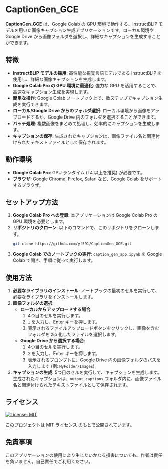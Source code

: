 # CaptionGen_GCE

**CaptionGen_GCE** は、Google Colab の GPU 環境で動作する、InstructBLIP モデルを用いた画像キャプション生成アプリケーションです。ローカル環境や Google Drive から画像フォルダを選択し、詳細なキャプションを生成することができます。


## 特徴

*   **InstructBLIP モデルの採用**: 高性能な視覚言語モデルである InstructBLIP を使用し、詳細な画像キャプションを生成します。
*   **Google Colab Pro の GPU 環境に最適化**: 強力な GPU を活用することで、高速なキャプション生成を実現します。
*   **簡単な操作**: Google Colab ノートブック上で、数ステップでキャプション生成を実行できます。
*   **ローカル/Google Drive からのフォルダ選択**: ローカル環境から画像をアップロードするか、Google Drive 内のフォルダを選択することができます。
*   **バッチ処理**: 複数画像をまとめて処理し、効率的にキャプションを生成します。
*   **キャプションの保存**: 生成されたキャプションは、画像ファイル名と関連付けられたテキストファイルとして保存されます。


## 動作環境

*   **Google Colab Pro**: GPU ランタイム (T4 以上を推奨) が必要です。
*   **ブラウザ**: Google Chrome, Firefox, Safari など、Google Colab をサポートするブラウザ。


## セットアップ方法

1. **Google Colab Pro への登録**: 本アプリケーションは Google Colab Pro の GPU 環境を必要とします。
2. **リポジトリのクローン**: 以下のコマンドで、このリポジトリをクローンします。
    ```bash
    git clone https://github.com/yf591/CaptionGen_GCE.git
    ```
3. **Google Colab でのノートブックの実行**: `caption_gen_app.ipynb` を Google Colab で開き、手順に従って実行します。


## 使用方法

1. **必要なライブラリのインストール**: ノートブックの最初のセルを実行して、必要なライブラリをインストールします。
2. **画像フォルダの選択**:
    *   **ローカルからアップロードする場合**:
        1. 4つ目のセルを実行します。
        2. `1` を入力し、Enter キーを押します。
        3. 表示されるファイルアップロードボタンをクリックし、画像を含むフォルダを zip 化したファイルを選択します。
    *   **Google Drive から選択する場合**:
        1. 4つ目のセルを実行します。
        2. `2` を入力し、Enter キーを押します。
        3. 表示されるプロンプトに、Google Drive 内の画像フォルダのパスを入力します (例: `MyFolder/Images`)。
3. **キャプションの生成**: 5つ目のセルを実行して、キャプションを生成します。生成されたキャプションは、`output_captions` フォルダ内に、画像ファイル名と関連付けられたテキストファイルとして保存されます。


## ライセンス

[![License: MIT](https://img.shields.io/badge/License-MIT-yellow.svg)](https://opensource.org/licenses/MIT)

このプロジェクトは [MIT ライセンス](https://opensource.org/licenses/MIT) のもとで公開されています。


## 免責事項

このアプリケーションの使用により生じたいかなる損害についても、作者は責任を負いません。自己責任でご利用ください。